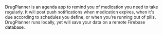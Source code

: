 DrugPlanner is an agenda app to remind you of medication you need to take regularly. It will post push notifications when medication expires, when it's due according to schedules you define, or when you're running out of pills. DrugPlanner runs locally, yet will save your data on a remote Firebase database.
